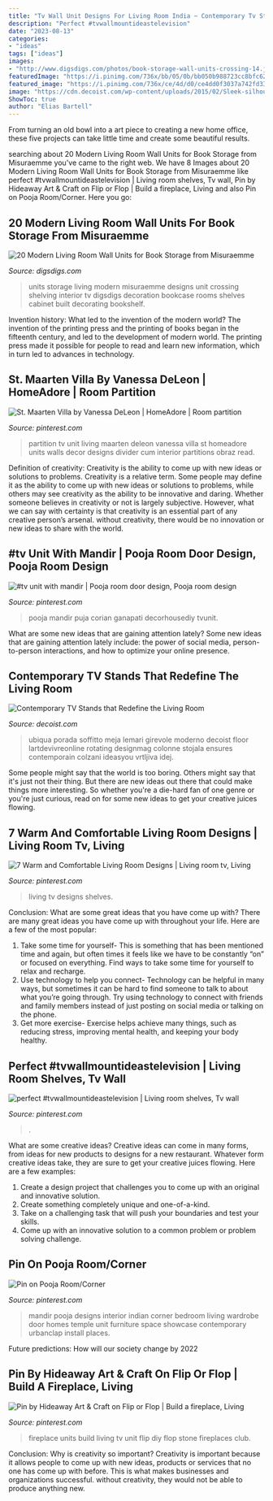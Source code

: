 ```yaml
---
title: "Tv Wall Unit Designs For Living Room India ~ Contemporary Tv Stands That Redefine The Living Room"
description: "Perfect #tvwallmountideastelevision"
date: "2023-08-13"
categories:
- "ideas"
tags: ["ideas"]
images:
- "http://www.digsdigs.com/photos/book-storage-wall-units-crossing-14.jpg"
featuredImage: "https://i.pinimg.com/736x/bb/05/0b/bb050b988723cc8bfc6295539c1970bb.jpg"
featured_image: "https://i.pinimg.com/736x/ce/4d/d0/ce4dd0f3037a742fd339df09d31a6417.jpg"
image: "https://cdn.decoist.com/wp-content/uploads/2015/02/Sleek-silhouette-of-the-TV-Stand-ensures-it-takes-little-space.jpg"
ShowToc: true
author: "Elias Bartell"
---
```



From turning an old bowl into a art piece to creating a new home office, these five projects can take little time and create some beautiful results.

	

		
searching about 20 Modern Living Room Wall Units for Book Storage from Misuraemme you've came to the right web. We have 8 Images about 20 Modern Living Room Wall Units for Book Storage from Misuraemme like perfect #tvwallmountideastelevision | Living room shelves, Tv wall, Pin by Hideaway Art &amp; Craft on Flip or Flop | Build a fireplace, Living and also Pin on Pooja Room/Corner. Here you go:
		
    
## 20 Modern Living Room Wall Units For Book Storage From Misuraemme

<img loading=lazy src="http://www.digsdigs.com/photos/book-storage-wall-units-crossing-14.jpg" onerror="this.onerror=null;this.src='https://tse4.mm.bing.net/th?id=OIP.PGhmjmxdYW7qWDg30exqLwHaEQ&amp;pid=15.1';" alt="20 Modern Living Room Wall Units for Book Storage from Misuraemme">

_Source: digsdigs.com_

>units storage living modern misuraemme designs unit crossing shelving interior tv digsdigs decoration bookcase rooms shelves cabinet built decorating bookshelf. 

	

Invention history: What led to the invention of the modern world?
The invention of the printing press and the printing of books began in the fifteenth century, and led to the development of modern world. The printing press made it possible for people to read and learn new information, which in turn led to advances in technology.

    
## St. Maarten Villa By Vanessa DeLeon | HomeAdore | Room Partition

<img loading=lazy src="https://i.pinimg.com/736x/d3/2b/a2/d32ba2714aa92aab71d3405bb803640d--deco-tv-partition-walls.jpg" onerror="this.onerror=null;this.src='https://tse1.mm.bing.net/th?id=OIP.2FYvn_-ztsoK0xYH3Wp_VwHaLH&amp;pid=15.1';" alt="St. Maarten Villa by Vanessa DeLeon | HomeAdore | Room partition">

_Source: pinterest.com_

>partition tv unit living maarten deleon vanessa villa st homeadore units walls decor designs divider cum interior partitions obraz read. 

	

Definition of creativity: Creativity is the ability to come up with new ideas or solutions to problems.
Creativity is a relative term. Some people may define it as the ability to come up with new ideas or solutions to problems, while others may see creativity as the ability to be innovative and daring. Whether someone believes in creativity or not is largely subjective. However, what we can say with certainty is that creativity is an essential part of any creative person’s arsenal. without creativity, there would be no innovation or new ideas to share with the world.

    
## #tv Unit With Mandir | Pooja Room Door Design, Pooja Room Design

<img loading=lazy src="https://i.pinimg.com/736x/37/69/9d/37699dc0595cb7ef4b5b2589ebfd8408.jpg" onerror="this.onerror=null;this.src='https://tse3.mm.bing.net/th?id=OIP.THWDgJeMCa13ZtP-d6KKGwHaJ3&amp;pid=15.1';" alt="#tv unit with mandir | Pooja room door design, Pooja room design">

_Source: pinterest.com_

>pooja mandir puja corian ganapati decorhousediy tvunit. 

	

What are some new ideas that are gaining attention lately?
Some new ideas that are gaining attention lately include: the power of social media, person-to-person interactions, and how to optimize your online presence.

    
## Contemporary TV Stands That Redefine The Living Room

<img loading=lazy src="https://cdn.decoist.com/wp-content/uploads/2015/02/Sleek-silhouette-of-the-TV-Stand-ensures-it-takes-little-space.jpg" onerror="this.onerror=null;this.src='https://tse4.mm.bing.net/th?id=OIP.MDWh08-rqQeoDYY3EwoLyQHaLH&amp;pid=15.1';" alt="Contemporary TV Stands that Redefine the Living Room">

_Source: decoist.com_

>ubiqua porada soffitto meja lemari girevole moderno decoist floor lartdevivreonline rotating designmag colonne stojala ensures contemporain colzani ideasyou vrtljiva idej. 

	

Some people might say that the world is too boring. Others might say that it's just not their thing. But there are new ideas out there that could make things more interesting. So whether you're a die-hard fan of one genre or you're just curious, read on for some new ideas to get your creative juices flowing.

    
## 7 Warm And Comfortable Living Room Designs | Living Room Tv, Living

<img loading=lazy src="https://i.pinimg.com/736x/bb/05/0b/bb050b988723cc8bfc6295539c1970bb.jpg" onerror="this.onerror=null;this.src='https://tse4.mm.bing.net/th?id=OIP.A8OX_VJSrwlebAFK7OTRlQHaJ4&amp;pid=15.1';" alt="7 Warm and Comfortable Living Room Designs | Living room tv, Living">

_Source: pinterest.com_

>living tv designs shelves. 

	

Conclusion: What are some great ideas that you have come up with?
There are many great ideas you have come up with throughout your life. Here are a few of the most popular: 
1. Take some time for yourself- This is something that has been mentioned time and again, but often times it feels like we have to be constantly “on” or focused on everything. Find ways to take some time for yourself to relax and recharge. 
2. Use technology to help you connect- Technology can be helpful in many ways, but sometimes it can be hard to find someone to talk to about what you’re going through. Try using technology to connect with friends and family members instead of just posting on social media or talking on the phone. 
3. Get more exercise- Exercise helps achieve many things, such as reducing stress, improving mental health, and keeping your body healthy.

    
## Perfect #tvwallmountideastelevision | Living Room Shelves, Tv Wall

<img loading=lazy src="https://i.pinimg.com/736x/19/2e/d8/192ed88997533231537a8c5447e20de8.jpg" onerror="this.onerror=null;this.src='https://tse3.mm.bing.net/th?id=OIP.7ICGwp5atFGYyyFM9Gpj9QHaJ4&amp;pid=15.1';" alt="perfect #tvwallmountideastelevision | Living room shelves, Tv wall">

_Source: pinterest.com_

>. 

	

What are some creative ideas?
Creative ideas can come in many forms, from ideas for new products to designs for a new restaurant. Whatever form creative ideas take, they are sure to get your creative juices flowing. Here are a few examples: 
1. Create a design project that challenges you to come up with an original and innovative solution.
2. Create something completely unique and one-of-a-kind.
3. Take on a challenging task that will push your boundaries and test your skills.
4. Come up with an innovative solution to a common problem or problem solving challenge.

    
## Pin On Pooja Room/Corner

<img loading=lazy src="https://i.pinimg.com/736x/ce/4d/d0/ce4dd0f3037a742fd339df09d31a6417.jpg" onerror="this.onerror=null;this.src='https://tse4.mm.bing.net/th?id=OIP.acEAiPcgmb7bB1XYTA-XGgHaJ8&amp;pid=15.1';" alt="Pin on Pooja Room/Corner">

_Source: pinterest.com_

>mandir pooja designs interior indian corner bedroom living wardrobe door homes temple unit furniture space showcase contemporary urbanclap install places. 

	

Future predictions: How will our society change by 2022
 

    
## Pin By Hideaway Art &amp; Craft On Flip Or Flop | Build A Fireplace, Living

<img loading=lazy src="https://i.pinimg.com/736x/e1/53/92/e153920815cb0b772968cc40855909da.jpg" onerror="this.onerror=null;this.src='https://tse2.mm.bing.net/th?id=OIP.jAholZoijabMvOWtUJzUJAHaJ3&amp;pid=15.1';" alt="Pin by Hideaway Art &amp; Craft on Flip or Flop | Build a fireplace, Living">

_Source: pinterest.com_

>fireplace units build living tv unit flip diy flop stone fireplaces club. 

	

Conclusion: Why is creativity so important?
Creativity is important because it allows people to come up with new ideas, products or services that no one has come up with before. This is what makes businesses and organizations successful. without creativity, they would not be able to produce anything new.

